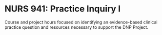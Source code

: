 # NURS 941: Practice Inquiry I

Course and project hours focused on identifying an evidence-based clinical practice question and resources necessary to support the DNP Project.